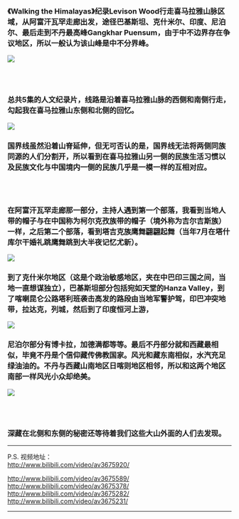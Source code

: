 <!-- 
.. link: 
.. description: 
.. tags: other
.. date: 2016/01/29 03:25:46
.. title: Walking the Himalayas
.. slug: walking-the-himalayas
-->


### 《Walking the Himalayas》纪录Levison Wood行走喜马拉雅山脉区域，从阿富汗瓦罕走廊出发，途径巴基斯坦、克什米尔、印度、尼泊尔、最后走到不丹最高峰Gangkhar Puensum，由于中不边界存在争议地区，所以一般认为该山峰是中不分界峰。


![](http://ww4.sinaimg.cn/mw1024/67804861gw1f0gsekk3oej218g0p0td8.jpg)

<br/>
<br/>

### 总共5集的人文纪录片，线路是沿着喜马拉雅山脉的西侧和南侧行走，勾起我在喜马拉雅山东侧和北侧的回忆。

![](http://ww3.sinaimg.cn/mw1024/67804861gw1f0gseisaqfj218g0p0jzu.jpg)

### 国界线虽然沿着山脊延伸，但无可否认的是，国界线无法将两侧同族同源的人们分割开，所以看到在喜马拉雅山另一侧的民族生活习惯以及民族文化与中国境内一侧的民族几乎是一模一样的互相对应。


<!-- TEASER_END -->


<br/>
<br/>

### 在阿富汗瓦罕走廊那一部分，主持人遇到第一个部落，我看到当地人带的帽子与在中国称为柯尔克孜族带的帽子（境外称为吉尔吉斯族）一样，之后第二个部落，看到塔吉克族鹰舞翩翩起舞（当年7月在塔什库尔干婚礼跳鹰舞跳到大半夜记忆尤新）。


![](http://ww2.sinaimg.cn/mw1024/67804861gw1f0gsebk5cij218g0p00v4.jpg)


### 到了克什米尔地区（这是个政治敏感地区，夹在中巴印三国之间，当地一直想谋独立），巴基斯坦部分包括宛如天堂的Hanza Valley，到了喀喇昆仑公路塔利班袭击高发的路段由当地军警护驾，印巴冲突地带，拉达克，列城，然后到了印度恒河上游，


![](http://ww1.sinaimg.cn/mw1024/67804861gw1f0gseg1c17j218g0p0add.jpg)


### 尼泊尔部分有博卡拉，加德满都等等。最后不丹部分就和西藏最相似，毕竟不丹是个信仰藏传佛教国家。风光和藏东南相似，水汽充足绿油油的。不丹与西藏山南地区日喀则地区相邻，所以和这两个地区南部一样风光小众却绝美。


![](http://ww2.sinaimg.cn/mw1024/67804861gw1f0gseekkwcj218g0p0wi5.jpg)


<br/>
<br/>

###  深藏在北侧和东侧的秘密还等待着我们这些大山外面的人们去发现。



 * * *

P.S. 视频地址：
<br/>
http://www.bilibili.com/video/av3675920/
<br/>

http://www.bilibili.com/video/av3675589/
<br/>
http://www.bilibili.com/video/av3675378/
<br/>
http://www.bilibili.com/video/av3675282/
<br/>
http://www.bilibili.com/video/av3675231/
<br/>

 * * * 